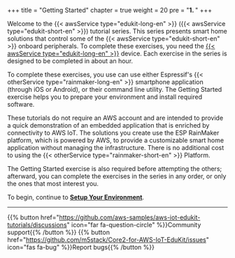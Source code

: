 +++
title = "Getting Started"
chapter = true
weight = 20
pre = "<b>1. </b>"
+++

Welcome to the {{< awsService type="edukit-long-en" >}} ({{< awsService type="edukit-short-en" >}}) tutorial series. This series presents smart home solutions that control some of the {{< awsService type="edukit-short-en" >}} onboard peripherals. To complete these exercises, you need the [{{< awsService type="edukit-long-en" >}}](https://www.amazon.com/dp/B08VGRZYJR/) device. Each exercise in the series is designed to be completed in about an hour. 

To complete these exercises, you use can use either Espressif's {{< otherService type="rainmaker-long-en" >}} smartphone application (through iOS or Android), or their command line utility. The Getting Started exercise helps you to prepare your environment and install required software. 

These tutorials do not require an AWS account and are intended to provide a quick demonstration of an embedded application that is enriched by connectivity to AWS IoT. The solutions you create use the ESP RainMaker platform, which is powered by AWS, to provide a customizable smart home application without managing the infrastructure. There is no additional cost to using the {{< otherService type="rainmaker-short-en" >}} Platform.

The Getting Started exercise is also required before attempting the others; afterward, you can complete the exercises in the series in any order, or only the ones that most interest you.

To begin, continue to [**Setup Your Environment**](/en/getting-started/prerequisites.html).

---
{{% button href="https://github.com/aws-samples/aws-iot-edukit-tutorials/discussions" icon="far fa-question-circle" %}}Community support{{% /button %}} {{% button href="https://github.com/m5stack/Core2-for-AWS-IoT-EduKit/issues" icon="fas fa-bug" %}}Report bugs{{% /button %}}